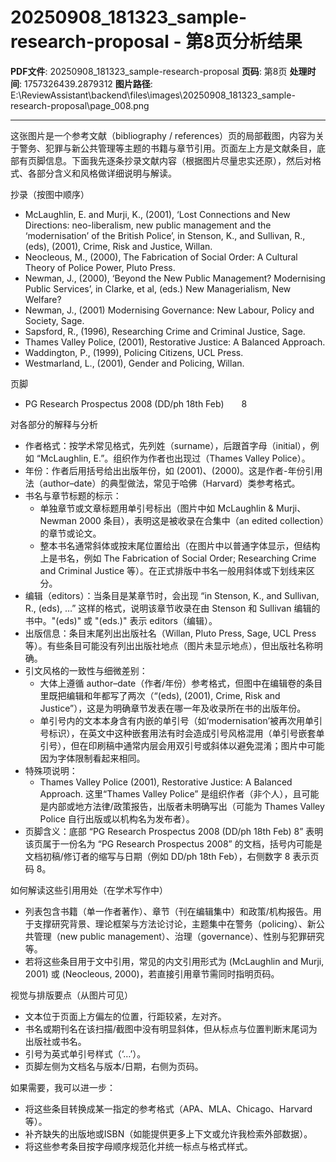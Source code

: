 # 20250908_181323_sample-research-proposal - 第8页分析结果

**PDF文件**: 20250908_181323_sample-research-proposal
**页码**: 第8页
**处理时间**: 1757326439.2879312
**图片路径**: E:\ReviewAssistant\backend\files\images\20250908_181323_sample-research-proposal\page_008.png

---

这张图片是一个参考文献（bibliography / references）页的局部截图，内容为关于警务、犯罪与新公共管理等主题的书籍与章节引用。页面左上方是文献条目，底部有页脚信息。下面我先逐条抄录文献内容（根据图片尽量忠实还原），然后对格式、各部分含义和风格做详细说明与解读。

抄录（按图中顺序）
- McLaughlin, E. and Murji, K., (2001), ‘Lost Connections and New Directions: neo-liberalism, new public management and the ‘modernisation’ of the British Police’, in Stenson, K., and Sullivan, R., (eds), (2001), Crime, Risk and Justice, Willan.
- Neocleous, M., (2000), The Fabrication of Social Order: A Cultural Theory of Police Power, Pluto Press.
- Newman, J., (2000), ‘Beyond the New Public Management? Modernising Public Services’, in Clarke, et al, (eds.) New Managerialism, New Welfare?
- Newman, J., (2001) Modernising Governance: New Labour, Policy and Society, Sage.
- Sapsford, R., (1996), Researching Crime and Criminal Justice, Sage.
- Thames Valley Police, (2001), Restorative Justice: A Balanced Approach.
- Waddington, P., (1999), Policing Citizens, UCL Press.
- Westmarland, L., (2001), Gender and Policing, Willan.

页脚
- PG Research Prospectus 2008 (DD/ph 18th Feb)  8

对各部分的解释与分析
- 作者格式：按学术常见格式，先列姓（surname），后跟首字母（initial），例如 “McLaughlin, E.”。组织作为作者也出现过（Thames Valley Police）。
- 年份：作者后用括号给出出版年份，如 (2001)、(2000)。这是作者-年份引用法（author–date）的典型做法，常见于哈佛（Harvard）类参考格式。
- 书名与章节标题的标示：
  - 单独章节或文章标题用单引号标出（图片中如 McLaughlin & Murji、Newman 2000 条目），表明这是被收录在合集中（an edited collection）的章节或论文。
  - 整本书名通常斜体或按末尾位置给出（在图片中以普通字体显示，但结构上是书名，例如 The Fabrication of Social Order; Researching Crime and Criminal Justice 等）。在正式排版中书名一般用斜体或下划线来区分。
- 编辑（editors）：当条目是某章节时，会出现 “in Stenson, K., and Sullivan, R., (eds), …” 这样的格式，说明该章节收录在由 Stenson 和 Sullivan 编辑的书中。"(eds)" 或 "(eds.)" 表示 editors（编辑）。
- 出版信息：条目末尾列出出版社名（Willan, Pluto Press, Sage, UCL Press 等）。有些条目可能没有列出出版社地点（图片未显示地点），但出版社名称明确。
- 引文风格的一致性与细微差别：
  - 大体上遵循 author–date（作者/年份）参考格式，但图中在编辑卷的条目里既把编辑和年都写了两次（“(eds), (2001), Crime, Risk and Justice”），这是为明确章节发表在哪一年及收录所在书的出版年份。
  - 单引号内的文本本身含有内嵌的单引号（如‘modernisation’被再次用单引号标识），在英文中这种嵌套用法有时会造成引号风格混用（单引号嵌套单引号），但在印刷稿中通常内层会用双引号或斜体以避免混淆；图片中可能因为字体限制看起来相同。
- 特殊项说明：
  - Thames Valley Police (2001), Restorative Justice: A Balanced Approach. 这里“Thames Valley Police” 是组织作者（非个人），且可能是内部或地方法律/政策报告，出版者未明确写出（可能为 Thames Valley Police 自行出版或以机构名为发布者）。
- 页脚含义：底部 “PG Research Prospectus 2008 (DD/ph 18th Feb) 8” 表明该页属于一份名为 “PG Research Prospectus 2008” 的文档，括号内可能是文档初稿/修订者的缩写与日期（例如 DD/ph 18th Feb），右侧数字 8 表示页码 8。

如何解读这些引用用处（在学术写作中）
- 列表包含书籍（单一作者著作）、章节（刊在编辑集中）和政策/机构报告。用于支撑研究背景、理论框架与方法论讨论，主题集中在警务（policing）、新公共管理（new public management）、治理（governance）、性别与犯罪研究等。
- 若将这些条目用于文中引用，常见的内文引用形式为 (McLaughlin and Murji, 2001) 或 (Neocleous, 2000)，若直接引用章节需同时指明页码。

视觉与排版要点（从图片可见）
- 文本位于页面上方偏左的位置，行距较紧，左对齐。
- 书名或期刊名在该扫描/截图中没有明显斜体，但从标点与位置判断末尾词为出版社或书名。
- 引号为英式单引号样式（‘…’）。
- 页脚左侧为文档名与版本/日期，右侧为页码。

如果需要，我可以进一步：
- 将这些条目转换成某一指定的参考格式（APA、MLA、Chicago、Harvard 等）。
- 补齐缺失的出版地或ISBN（如能提供更多上下文或允许我检索外部数据）。
- 将这些参考条目按字母顺序规范化并统一标点与格式样式。